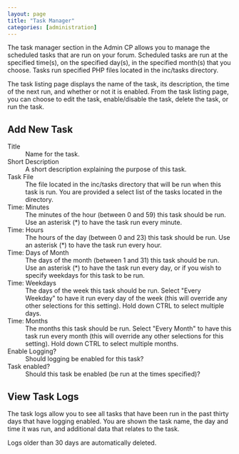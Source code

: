 ```yaml
---
layout: page
title: "Task Manager"
categories: [administration]
---
```


The task manager section in the Admin CP allows you to manage the scheduled tasks that are run on your forum. Scheduled tasks are run at the specified time(s), on the specified day(s), in the specified month(s) that you choose. Tasks run specified PHP files located in the inc/tasks directory.

The task listing page displays the name of the task, its description, the time of the next run, and whether or not it is enabled. From the task listing page, you can choose to edit the task, enable/disable the task, delete the task, or run the task. 

## Add New Task

<dl>
  <dt>Title</dt> 
  <dd>Name for the task.</dd>
  
  <dt>Short Description</dt> 
  <dd>A short description explaining the purpose of this task.</dd> 
  
  <dt>Task File</dt> 
  <dd>The file located in the inc/tasks directory that will be run when this task is run. You are provided a select list of the tasks located in the directory.</dd> 
  
  <dt>Time: Minutes</dt> 
  <dd>The minutes of the hour (between 0 and 59) this task should be run. Use an asterisk (*) to have the task run every minute.</dd> 

  <dt>Time: Hours</dt> 
  <dd>The hours of the day (between 0 and 23) this task should be run. Use an asterisk (*) to have the task run every hour.</dd> 

  <dt>Time: Days of Month</dt> 
  <dd>The days of the month (between 1 and 31) this task should be run. Use an asterisk (*) to have the task run every day, or if you wish to specify weekdays for this task to be run.</dd> 

  <dt>Time: Weekdays</dt> 
  <dd>The days of the week this task should be run. Select "Every Weekday" to have it run every day of the week (this will override any other selections for this setting). Hold down CTRL to select multiple days.</dd> 

  <dt>Time: Months</dt> 
  <dd>The months this task should be run. Select "Every Month" to have this task run every month (this will override any other selections for this setting). Hold down CTRL to select multiple months.</dd> 

  <dt>Enable Logging?</dt> 
  <dd>Should logging be enabled for this task?<dd> 

  <dt>Task enabled?</dt> 
  <dd>Should this task be enabled (be run at the times specified)?</dd>
</dl>

## View Task Logs

The task logs allow you to see all tasks that have been run in the past thirty days that have logging enabled. You are shown the task name, the day and time it was run, and additional data that relates to the task.

Logs older than 30 days are automatically deleted.
